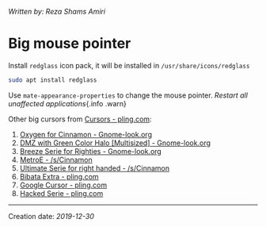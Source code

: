_Written by: Reza Shams Amiri_
# Big mouse pointer

Install `redglass` icon pack, it will be installed in `/usr/share/icons/redglass`

``` sh
sudo apt install redglass
```

Use `mate-appearance-properties` to change the mouse pointer. 
_Restart all unaffected applications_{.info .warn}


Other big cursors from [Cursors - pling.com][CPC]:
1. [Oxygen for Cinnamon - Gnome-look.org][OFCGLO]
2. [DMZ with Green Color Halo [Multisized] - Gnome-look.org][DWGCHMGLO]
3. [Breeze Serie for Righties - Gnome-look.org][BSFRGLO]
4. [MetroE - /s/Cinnamon][MSC]
5. [Ultimate Serie for right handed - /s/Cinnamon][USFRHSC]
6. [Bibata Extra - pling.com][BEPC]
7. [Google Cursor - pling.com][GCPC]
8. [Hacked Serie - pling.com][HSPC]

* * *
Creation date: _2019-12-30_

[OFCGLO]: https://www.gnome-look.org/p/999872/
[DWGCHMGLO]: https://www.gnome-look.org/p/999804/
[BSFRGLO]: https://www.gnome-look.org/p/999991/
[MSC]: https://www.cinnamon-look.org/p/999803/
[USFRHSC]: https://www.cinnamon-look.org/p/999859/
[BEPC]: https://www.pling.com/p/1269768/
[CPC]: https://www.pling.com/browse/cat/107/order/latest/
[GCPC]: https://www.pling.com/p/1215613/
[HSPC]: https://www.pling.com/p/1099962/